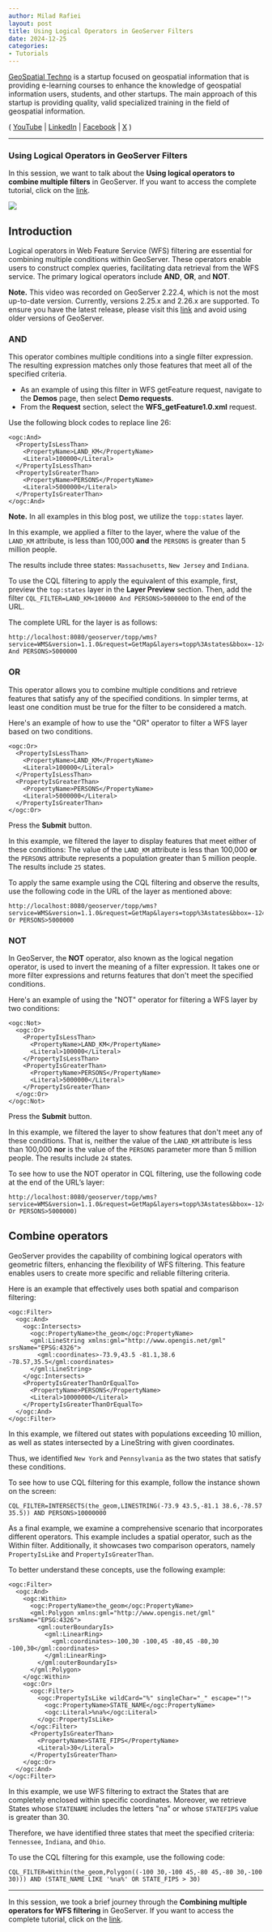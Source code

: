 ```yaml
---
author: Milad Rafiei
layout: post
title: Using Logical Operators in GeoServer Filters
date: 2024-12-25
categories:   
- Tutorials
---
```


[GeoSpatial Techno](https://www.youtube.com/@geospatialtechno) is a startup focused on geospatial information that is providing e-learning courses to enhance the knowledge of geospatial information users, students, and other startups. The main approach of this startup is providing quality, valid specialized training in the field of geospatial information.

( [YouTube](https://www.youtube.com/@geospatialtechno)
| [LinkedIn](https://www.linkedin.com/in/geospatialtechno)
| [Facebook](https://www.facebook.com/geospatialtechno)
| [X](https://twitter.com/geospatialtechn)
)

----

### Using Logical Operators in GeoServer Filters
In this session, we want to talk about the **Using logical operators to combine multiple filters** in GeoServer. If you want to access the complete tutorial, click on the [link](https://www.youtube.com/watch?v=_9bTXVGqlcA&list=PL_ITaxp1Ob4sjk24Stboa5XbO0LGdEKbL).

[![](https://img.youtube.com/vi/_9bTXVGqlcA/0.jpg)](https://www.youtube.com/watch?v=_9bTXVGqlcA&list=PL_ITaxp1Ob4sjk24Stboa5XbO0LGdEKbL)

## Introduction
Logical operators in Web Feature Service (WFS) filtering are essential for combining multiple conditions within GeoServer. These operators enable users to construct complex queries, facilitating data retrieval from the WFS service. The primary logical operators include **AND**, **OR**, and **NOT**.

**Note.** This video was recorded on GeoServer 2.22.4, which is not the most up-to-date version. Currently, versions 2.25.x and 2.26.x are supported. To ensure you have the latest release, please visit this [link](https://geoserver.org/download/) and avoid using older versions of GeoServer.

### AND
This operator combines multiple conditions into a single filter expression. The resulting expression matches only those features that meet all of the specified criteria.

- As an example of using this filter in WFS getFeature request, navigate to the **Demos** page, then select **Demo requests**.
- From the **Request** section, select the **WFS_getFeature1.0.xml** request.

Use the following block codes to replace line 26:

	<ogc:And>
	  <PropertyIsLessThan>
	    <PropertyName>LAND_KM</PropertyName>
	    <Literal>100000</Literal>
	  </PropertyIsLessThan>
	  <PropertyIsGreaterThan>
	    <PropertyName>PERSONS</PropertyName>
	    <Literal>5000000</Literal>
	  </PropertyIsGreaterThan>
	</ogc:And>

**Note.** In all examples in this blog post, we utilize the `topp:states` layer.

In this example, we applied a filter to the layer, where the value of the `LAND_KM` attribute, is less than 100,000 **and** the `PERSONS` is greater than 5 million people.

The results include three states: `Massachusetts`, `New Jersey` and `Indiana`.


To use the CQL filtering to apply the equivalent of this example, first, preview the `top:states` layer in the **Layer Preview** section. Then, add the filter `CQL_FILTER=LAND_KM<100000 And PERSONS>5000000` to the end of the URL.

The complete URL for the layer is as follows:

	http://localhost:8080/geoserver/topp/wms?service=WMS&version=1.1.0&request=GetMap&layers=topp%3Astates&bbox=-124.73142200000001,24.955967,-66.969849,49.371735&width=768&height=330&srs=EPSG%3A4326&styles=&format=application/openlayers&CQL_FILTER=LAND_KM<100000 And PERSONS>5000000


### OR
This operator allows you to combine multiple conditions and retrieve features that satisfy any of the specified conditions. In simpler terms, at least one condition must be true for the filter to be considered a match.

Here's an example of how to use the "OR" operator to filter a WFS layer based on two conditions.

	<ogc:Or>
	  <PropertyIsLessThan>
	    <PropertyName>LAND_KM</PropertyName>
	    <Literal>100000</Literal>
	  </PropertyIsLessThan>
	  <PropertyIsGreaterThan>
	    <PropertyName>PERSONS</PropertyName>
	    <Literal>5000000</Literal>
	  </PropertyIsGreaterThan>
	</ogc:Or>


Press the **Submit** button.

In this example, we filtered the layer to display features that meet either of these conditions: The value of the `LAND_KM` attribute is less than 100,000 **or** the `PERSONS` attribute represents a population greater than 5 million people. The results include `25` states.


To apply the same example using the CQL filtering and observe the results, use the following code in the URL of the layer as mentioned above:

	http://localhost:8080/geoserver/topp/wms?service=WMS&version=1.1.0&request=GetMap&layers=topp%3Astates&bbox=-124.73142200000001,24.955967,-66.969849,49.371735&width=768&height=330&srs=EPSG%3A4326&styles=&format=application/openlayers&CQL_FILTER=LAND_KM<100000 Or PERSONS>5000000


### NOT
In GeoServer, the **NOT** operator, also known as the logical negation operator, is used to invert the meaning of a filter expression. It takes one or more filter expressions and returns features that don't meet the specified conditions.

Here's an example of using the "NOT" operator for filtering a WFS layer by two conditions:

    <ogc:Not>
      <ogc:Or>
        <PropertyIsLessThan>
          <PropertyName>LAND_KM</PropertyName>
          <Literal>100000</Literal>
        </PropertyIsLessThan>
        <PropertyIsGreaterThan>
          <PropertyName>PERSONS</PropertyName>
          <Literal>5000000</Literal>
        </PropertyIsGreaterThan>
      </ogc:Or>
    </ogc:Not>


Press the **Submit** button.

In this example, we filtered the layer to show features that don't meet any of these conditions. That is, neither the value of the `LAND_KM` attribute is less than 100,000 **nor** is the value of the `PERSONS` parameter more than 5 million people. The results include `24` states.

To see how to use the NOT operator in CQL filtering, use the following code at the end of the URL’s layer:

	http://localhost:8080/geoserver/topp/wms?service=WMS&version=1.1.0&request=GetMap&layers=topp%3Astates&bbox=-124.73142200000001,24.955967,-66.969849,49.371735&width=768&height=330&srs=EPSG%3A4326&styles=&format=application/openlayers&CQL_FILTER=NOT(LAND_KM<100000 Or PERSONS>5000000)


## Combine operators
GeoServer provides the capability of combining logical operators with geometric filters, enhancing the flexibility of WFS filtering. This feature enables users to create more specific and reliable filtering criteria.

Here is an example that effectively uses both spatial and comparison filtering:

    <ogc:Filter>
      <ogc:And>
        <ogc:Intersects>
          <ogc:PropertyName>the_geom</ogc:PropertyName>
          <gml:LineString xmlns:gml="http://www.opengis.net/gml" srsName="EPSG:4326">
            <gml:coordinates>-73.9,43.5 -81.1,38.6 -78.57,35.5</gml:coordinates>
          </gml:LineString>          
        </ogc:Intersects>
        <PropertyIsGreaterThanOrEqualTo>
          <PropertyName>PERSONS</PropertyName>
          <Literal>10000000</Literal>
        </PropertyIsGreaterThanOrEqualTo>
      </ogc:And>
    </ogc:Filter>

  
In this example, we filtered out states with populations exceeding 10 million, as well as states intersected by a LineString with given coordinates.

Thus, we identified `New York` and `Pennsylvania` as the two states that satisfy these conditions.


To see how to use CQL filtering for this example, follow the instance shown on the screen:


	CQL_FILTER=INTERSECTS(the_geom,LINESTRING(-73.9 43.5,-81.1 38.6,-78.57 35.5)) AND PERSONS>10000000
	
	
As a final example, we examine a comprehensive scenario that incorporates different operators. This example includes a spatial operator, such as the Within filter. Additionally, it showcases two comparison operators, namely `PropertyIsLike` and `PropertyIsGreaterThan`.

To better understand these concepts, use the following example:
	

    <ogc:Filter>
      <ogc:And>
        <ogc:Within>
          <ogc:PropertyName>the_geom</ogc:PropertyName>
          <gml:Polygon xmlns:gml="http://www.opengis.net/gml" srsName="EPSG:4326">
            <gml:outerBoundaryIs>
              <gml:LinearRing>
                <gml:coordinates>-100,30 -100,45 -80,45 -80,30 -100,30</gml:coordinates>
              </gml:LinearRing>
            </gml:outerBoundaryIs>
          </gml:Polygon>         
        </ogc:Within>
        <ogc:Or>
          <ogc:Filter>
            <ogc:PropertyIsLike wildCard="%" singleChar="_" escape="!">
              <ogc:PropertyName>STATE_NAME</ogc:PropertyName>
              <ogc:Literal>%na%</ogc:Literal>
            </ogc:PropertyIsLike>
          </ogc:Filter>
          <PropertyIsGreaterThan>
            <PropertyName>STATE_FIPS</PropertyName>
            <Literal>30</Literal>
          </PropertyIsGreaterThan>
        </ogc:Or>
      </ogc:And>
    </ogc:Filter>
  
  
In this example, we use WFS filtering to extract the States that are completely enclosed within specific coordinates. Moreover, we retrieve States whose `STATENAME` includes the letters "na" or whose `STATEFIPS` value is greater than 30.

Therefore, we have identified three states that meet the specified criteria: `Tennessee`, `Indiana`, and `Ohio`.


To use the CQL filtering for this example, use the following code:

	CQL_FILTER=Within(the_geom,Polygon((-100 30,-100 45,-80 45,-80 30,-100 30))) AND (STATE_NAME LIKE '%na%' OR STATE_FIPS > 30)
	

----

In this session, we took a brief journey through the **Combining multiple operators for WFS filtering** in GeoServer. If you want to access the complete tutorial, click on the  [link](https://www.youtube.com/watch?v=_9bTXVGqlcA&list=PL_ITaxp1Ob4sjk24Stboa5XbO0LGdEKbL).